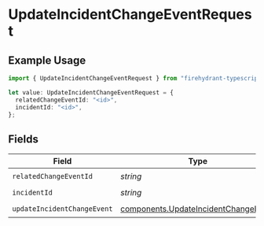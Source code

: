 # UpdateIncidentChangeEventRequest

## Example Usage

```typescript
import { UpdateIncidentChangeEventRequest } from "firehydrant-typescript-sdk/models/operations";

let value: UpdateIncidentChangeEventRequest = {
  relatedChangeEventId: "<id>",
  incidentId: "<id>",
};
```

## Fields

| Field                                                                                        | Type                                                                                         | Required                                                                                     | Description                                                                                  |
| -------------------------------------------------------------------------------------------- | -------------------------------------------------------------------------------------------- | -------------------------------------------------------------------------------------------- | -------------------------------------------------------------------------------------------- |
| `relatedChangeEventId`                                                                       | *string*                                                                                     | :heavy_check_mark:                                                                           | N/A                                                                                          |
| `incidentId`                                                                                 | *string*                                                                                     | :heavy_check_mark:                                                                           | N/A                                                                                          |
| `updateIncidentChangeEvent`                                                                  | [components.UpdateIncidentChangeEvent](../../models/components/updateincidentchangeevent.md) | :heavy_check_mark:                                                                           | N/A                                                                                          |